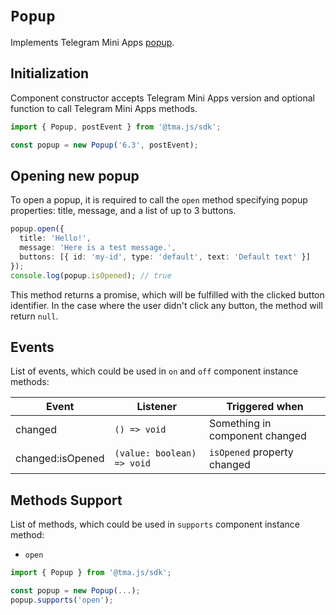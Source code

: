 # `Popup`

Implements Telegram Mini Apps [popup](../../../../platform/ui/popup.md).

## Initialization

Component constructor accepts Telegram Mini Apps version and optional function to call Telegram Mini
Apps methods.

```typescript
import { Popup, postEvent } from '@tma.js/sdk';

const popup = new Popup('6.3', postEvent);
```

## Opening new popup

To open a popup, it is required to call the `open` method specifying popup properties: title,
message, and a list of up to 3 buttons.

```typescript
popup.open({
  title: 'Hello!',
  message: 'Here is a test message.',
  buttons: [{ id: 'my-id', type: 'default', text: 'Default text' }]
});
console.log(popup.isOpened); // true
```

This method returns a promise, which will be fulfilled with the clicked button identifier. In the
case where the user didn't click any button, the method will return `null`.

## Events

List of events, which could be used in `on` and `off` component instance methods:

| Event            | Listener                   | Triggered when                 |
|------------------|----------------------------|--------------------------------|
| changed          | `() => void`               | Something in component changed |
| changed:isOpened | `(value: boolean) => void` | `isOpened` property changed    |

## Methods Support

List of methods, which could be used in `supports` component instance method:

- `open`

```typescript
import { Popup } from '@tma.js/sdk';

const popup = new Popup(...);
popup.supports('open');
```
